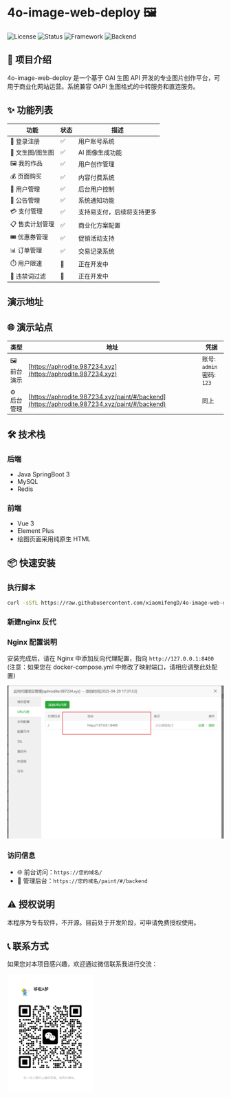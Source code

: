 # 4o-image-web-deploy 🖼️

![License](https://img.shields.io/badge/license-Proprietary-red)
![Status](https://img.shields.io/badge/status-Development-orange)
![Framework](https://img.shields.io/badge/framework-Vue3-green)
![Backend](https://img.shields.io/badge/backend-SpringBoot3-blue)

## 📝 项目介绍

4o-image-web-deploy 是一个基于 OAI 生图 API 开发的专业图片创作平台，可用于商业化网站运营。系统兼容 OAPI 生图格式的中转服务和直连服务。

## ✨ 功能列表

| 功能 | 状态 | 描述 |
|------|------|------|
| 👤 登录注册 | ✅ | 用户账号系统 |
| 🎨 文生图/图生图 | ✅ | AI 图像生成功能 |
| 🖼️ 我的作品 | ✅ | 用户创作管理 |
| 💰 页面购买 | ✅ | 内容付费系统 |
| 👥 用户管理 | ✅ | 后台用户控制 |
| 📢 公告管理 | ✅ | 系统通知功能 |
| 💳 支付管理 | ✅ | 支持易支付，后续将支持更多 |
| 📋 售卖计划管理 | ✅ | 商业化方案配置 |
| 🎟️ 优惠券管理 | ✅ | 促销活动支持 |
| 📊 订单管理 | ✅ | 交易记录系统 |
| ⏱️ 用户限速 | 🚧 | 正在开发中 |
| 🚫 违禁词过滤 | 🚧 | 正在开发中 |

## 演示地址
## 🌐 演示站点

| 类型 | 地址 | 凭据 |
|------|------|------|
| 🖼️ 前台演示 | [https://aphrodite.987234.xyz](https://aphrodite.987234.xyz) | 账号: `admin`<br>密码: `123` |
| ⚙️ 后台管理 | [https://aphrodite.987234.xyz/paint/#/backend](https://aphrodite.987234.xyz/paint/#/backend) | 同上 |
## 🛠️ 技术栈

### 后端
- Java SpringBoot 3
- MySQL
- Redis

### 前端
- Vue 3
- Element Plus
- 绘图页面采用纯原生 HTML

## 📦 快速安装

### 执行脚本
```bash
curl -sSfL https://raw.githubusercontent.com/xiaomifengD/4o-image-web-deploy/refs/heads/main/quick-install.sh | bash
```

### 新建nginx 反代
### Nginx 配置说明

安装完成后，请在 Nginx 中添加反向代理配置，指向 `http://127.0.0.1:8400`  
(注意：如果您在 docker-compose.yml 中修改了映射端口，请相应调整此处配置)

![系统预览](preview2.jpg)

### 访问信息
- 🌐 前台访问：`https://您的域名/`
- 🔧 管理后台：`https://您的域名/paint/#/backend`

## ⚠️ 授权说明

本程序为专有软件，不开源。目前处于开发阶段，可申请免费授权使用。

## 📞 联系方式

如果您对本项目感兴趣，欢迎通过微信联系我进行交流：

<img src="wx.jpg" width="200px" alt="添加我的个人微信">